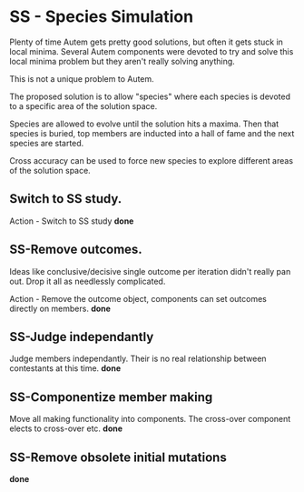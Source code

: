 # SS - Species Simulation

Plenty of time Autem gets pretty good solutions, but often it gets stuck in local minima. Several Autem components were devoted to try and solve
this local minima problem but they aren't really solving anything.

This is not a unique problem to Autem.

The proposed solution is to allow "species" where each species is devoted to a specific area of the solution space.

Species are allowed to evolve until the solution hits a maxima. Then that species is buried, top members are inducted into a hall of fame and the next species are started.

Cross accuracy can be used to force new species to explore different areas of the solution space.

## Switch to SS study.

Action - Switch to SS study **done**

## SS-Remove outcomes.

Ideas like conclusive/decisive single outcome per iteration didn't really pan out. Drop it all as needlessly complicated.

Action - Remove the outcome object, components can set outcomes directly on members. **done**

## SS-Judge independantly

Judge members independantly. Their is no real relationship between contestants at this time. **done**

## SS-Componentize member making

Move all making functionality into components. The cross-over component elects to cross-over etc. **done**

## SS-Remove obsolete initial mutations

**done**
